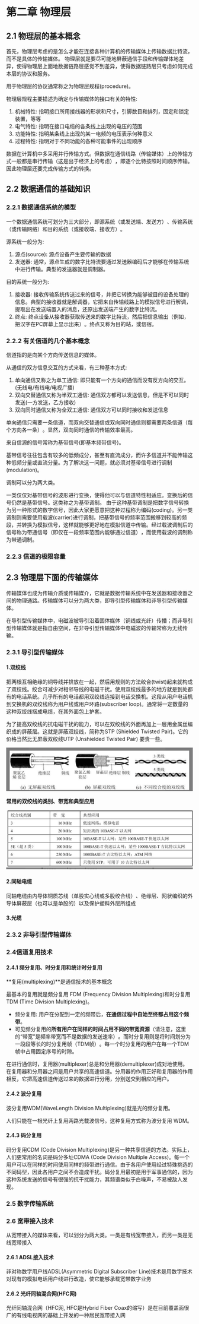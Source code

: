 # 第二章 物理层

## 2.1 物理层的基本概念

首先，物理层考虑的是怎么才能在连接各种计算机的传输媒体上传输数据比特流，而不是具体的传输媒体。
物理层就是要尽可能地屏蔽通信手段和传输媒体地差异，使得物理层上面地数据链路层感觉不到差异，使得数据链路层只考虑如何完成本层的协议和服务。

用于物理层的协议通常称之为物理层规程(procedure)。

物理层规程主要描述为确定与传输媒体的接口有关的特性:

1. 机械特性: 指明接口所用接线器的形状和尺寸，引脚数目和排列，固定和锁定装置，等等
2. 电气特性: 指明在接口电缆的各条线上出现的电压的范围
3. 功能特性: 指明某条线上出现的某一电频的电压表示何种意义
4. 过程特性: 指明对于不同功能的各种可能事件的出现顺序

数据在计算机中多采用并行传输方式。但数据在通信线路（传输媒体）上的传输方式一般都是串行传输（这是出于经济上的考虑）​，即逐个比特按照时间顺序传输。因此物理层还要完成传输方式的转换。

## 2.2 数据通信的基础知识

### 2.2.1 数据通信系统的模型

一个数据通信系统可划分为三大部分，即源系统（或发送端、发送方）​、传输系统（或传输网络）和目的系统（或接收端、接收方）​。

源系统一般分为:

1. 源点(source): 源点设备产生要传输的数据
2. 发送器: 通常，源点生成的数字比特流要通过发送器编码后才能够在传输系统中进行传输。典型的发送器就是调制器。

目的系统一般分为:

1. 接收器: 接收传输系统传送过来的信号，并把它转换为能够被目的设备处理的信息。典型的接收器就是解调器，它把来自传输线路上的模拟信号进行解调，提取出在发送端置入的消息，还原出发送端产生的数字比特流。
2. 终点: 终点设备从接收器获取传送来的数字比特流，然后把信息输出（例如，把汉字在PC屏幕上显示出来）​。终点又称为目的站，或信宿。

### 2.2.2 有关信道的几个基本概念

信道指的是向某个方向传送信息的媒体。

从通信的双方信息交互的方式来看，有三种基本方式:

1. 单向通信又称之为单工通信: 即只能有一个方向的通信而没有反方向的交互。(无线电/有线电/电视广播)
2. 双向交替通信又称为半双工通信: 通信双方都可以发送信息，但是不可以同时发送(一方发送，乙方接收)
3. 双向同时通信又称为全双工通信: 通信双方可以同时接收和发送信息

单向通信只需要一条信道，而双向交替通信或双向同时通信则都需要两条信道（每个方向各一条）​。显然，双向同时通信的传输效率最高。

来自信源的信号常称为基带信号(即基本频带信号)。

基带信号往往包含有较多的低频成分，甚至有直流成分，而许多信道并不能传输这种低频分量或直流分量。为了解决这一问题，就必须对基带信号进行调制(modulation)。

调制可以分为两大类。

一类仅仅对基带信号的波形进行变换，使得他可以与信道特性相适应。变换后的信号仍然是基带信号。这类称之为基带调制。
由于这种基带调制是把数字信号转换为另一种形式的数字信号，因此大家更愿意把这种过程称为编码(coding)。另一类调制则需要使用载波(carrier)进行调制，把基带信号的频率范围搬移到较高的频段，并转换为模拟信号，这样就能够更好地在模拟信道中传输。经过载波调制后的信号称为带通信号（即仅在一段频率范围内能够通过信道）​，而使用载波的调制称为带通调制。

### 2.2.3 信道的极限容量

## 2.3 物理层下面的传输媒体

传输媒体也成为传输介质或传输媒介，它就是数据传输系统中在发送器和接收器之间的物理通路。传输媒体可以分为两大类，即导引型传输媒体和非导引型传输媒体。

在导引型传输媒体中，电磁波被导引沿着固体媒体（铜线或光纤）传播；而非导引型传输媒体就是指自由空间，在非导引型传输媒体中电磁波的传输常称为无线传输。

### 2.3.1 导引型传输媒体

#### 1.双绞线

把两根互相绝缘的铜导线并排放在一起，然后用规则的方法绞合(twist)起来就构成了双绞线。绞合可减少对相邻导线的电磁干扰。使用双绞线最多的地方就是到处都有的电话系统。几乎所有的电话都用双绞线连接到电话交换机。这段从用户电话机到交换机的双绞线称为用户线或用户环路(subscriber loop)。通常将一定数量的这种双绞线捆成电缆，在其外面包上护套。

为了提高双绞线的抗电磁干扰的能力，可以在双绞线的外面再加上一层用金属丝编织成的屏蔽层。这就是屏蔽双绞线，简称为STP (Shielded Twisted Pair)。它的价格当然比无屏蔽双绞线UTP (Unshielded Twisted Pair) 要贵一些。

![alt text](image.png)

**常用的双绞线的类别、带宽和典型应用**

![alt text](image-1.png)

#### 2.同轴电缆

同轴电缆由内导体铜质芯线（单股实心线或多股绞合线）​、绝缘层、网状编织的外导体屏蔽层（也可以是单股的）以及保护塑料外层所组成

#### 3.光缆

### 2.3.2 非导引型传输媒体

### 2.4信道复用技术

#### 2.4.1 频分复用、时分复用和统计时分复用

**复用(multiplexing)**是通信技术的基本概念

最基本的复用就是频分复用 FDM (Frequency Division Multiplexing)和时分复用 TDM (Time Division Multiplexing)。

- 频分复用: 用户在分配到一定的频带后，**在通信过程中自始至终都占用这个频带**。
- 可见频分复用的**所有用户在同样的时间占用不同的带宽资源**（请注意，这里的“带宽”是频率带宽而不是数据的发送速率）​。而时分复用则是将时间划分为一段段等长的时分复用帧（TDM帧）​。每一个时分复用的用户在每一个TDM帧中占用固定序号的时隙。

在进行通信时，复用器(multiplexer)总是和分用器(demultiplexer)成对地使用。在复用器和分用器之间是用户共享的高速信道。分用器的作用正好和复用器的作用相反，它把高速信道传送过来的数据进行分用，分别送交到相应的用户。

#### 2.4.2 波分复用

波分复用WDM(WaveLength Division Multiplexing)就是光的频分复用。

人们只能在一根光纤上复用两路光载波信号。这种复用方式称为波分复用 WDM。

#### 2.4.3 码分复用

码分复用CDM (Code Division Multiplexing)是另一种共享信道的方法。实际上，人们更常用的名词是码分多址CDMA (Code Division Multiple Access)。每一个用户可以在同样的时间使用同样的频带进行通信。由于各用户使用经过特殊挑选的不同码型，因此各用户之间不会造成干扰。码分复用最初是用于军事通信的，因为这种系统发送的信号有很强的抗干扰能力，其频谱类似于白噪声，不易被敌人发现。

### 2.5 数字传输系统

### 2.6 宽带接入技术

从宽带接入的媒体来看，可以划分为两大类。一类是有线宽带接入，而另一类是无线宽带接入

#### 2.6.1 ADSL接入技术

非对称数字用户线ADSL(Asymmetric Digital Subscriber Line)技术是用数字技术对现有的模拟电话用户线进行改造，使它能够承载宽带数字业务

#### 2.6.2 光纤同轴混合网(HFC网)

光纤同轴混合网（HFC网, HFC是Hybrid Fiber Coax的缩写）是在目前覆盖面很广的有线电视网的基础上开发的一种居民宽带接入网

